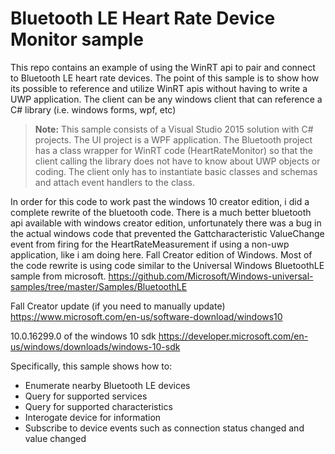 # Bluetooth LE Heart Rate Device Monitor sample

This repo contains an example of using the WinRT api to pair and connect to Bluetooth LE heart rate devices. The point of 
this sample is to show how its possible to reference and utilize WinRT apis without having to write a UWP application. The
client can be any windows client that can reference a C# library (i.e. windows forms, wpf, etc)

> **Note:** This sample consists of a Visual Studio 2015 solution with C# projects.
> The UI project is a WPF application. 
> The Bluetooth project has a class wrapper for WinRT code (HeartRateMonitor) so that the client calling the library does not have to 
> know about UWP objects or coding. The client only has to instantiate basic classes and schemas and attach event handlers to
> the class. 
>
In order for this code to work past the windows 10 creator edition, i did a complete rewrite of the bluetooth code. There is a much better bluetooth api available with windows creator edition, unfortunately there was a bug in the actual windows code that prevented the Gattcharacteristic ValueChange event from firing for the HeartRateMeasurement if using a non-uwp application, like i am doing here. Fall Creator edition of Windows. Most of the code rewrite is using code similar to the Universal Windows BluetoothLE sample from microsoft.
https://github.com/Microsoft/Windows-universal-samples/tree/master/Samples/BluetoothLE

Fall Creator update (if you need to manually update)
https://www.microsoft.com/en-us/software-download/windows10

10.0.16299.0 of the windows 10 sdk
https://developer.microsoft.com/en-us/windows/downloads/windows-10-sdk

Specifically, this sample shows how to:

- Enumerate nearby Bluetooth LE devices
- Query for supported services
- Query for supported characteristics
- Interogate device for information
- Subscribe to device events such as connection status changed and value changed


